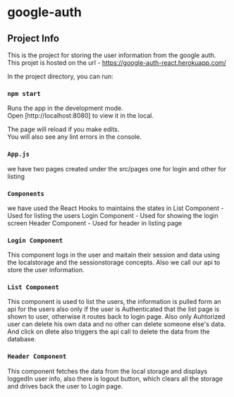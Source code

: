 # google-auth

## Project Info

This is the project for storing the user information from the google auth.
This projet is hosted on the url - https://google-auth-react.herokuapp.com/

In the project directory, you can run:

### `npm start`

Runs the app in the development mode.<br />
Open [http://localhost:8080] to view it in the local.

The page will reload if you make edits.<br />
You will also see any lint errors in the console.

### `App.js`

we have two pages created under the src/pages one for login and other for listing

### `Components`
we have used the React Hooks to maintains the states in 
List Component - Used for listing the users
Login Component - Used for showing the login screen
Header Component - Used for header in listing page

### `Login Component`
 This component logs in the user and maitain their session and data using the localstorage and the sessionstorage concepts.
 Also we call our api to store the user information.

### `List Component`
  This component is used to list the users, the information is pulled form an api for the users also only if the user is Authenticated that the list page is shown to user, otherwise it routes back to login page.
  Also only Auhtorized user can delete his own data and no other can delete someone else's data. And click on dlete also triggers the api call to delete the data from the database.

### `Header Component`
  This component fetches the data from the local storage and displays loggedIn user info, also there is logout button, which clears all the storage and drives back the user to Login page.
